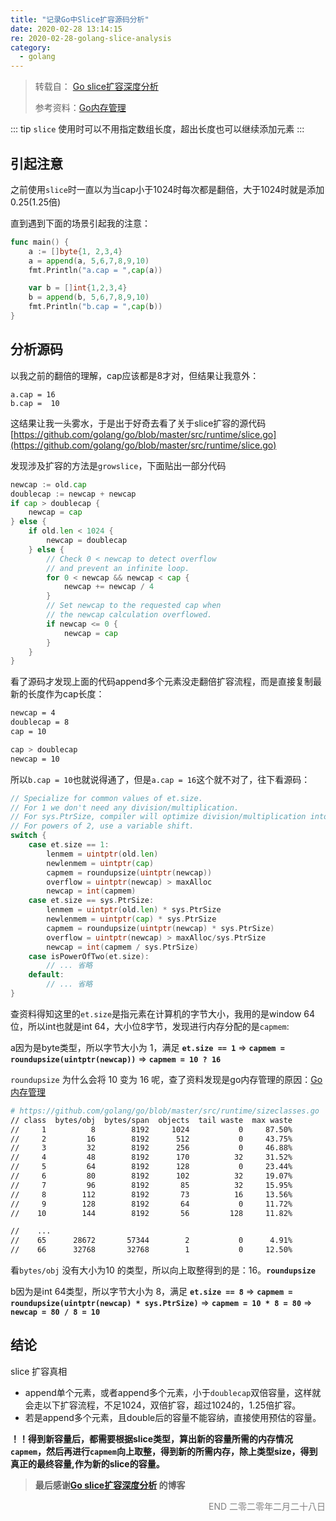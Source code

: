 ```yaml
---
title: "记录Go中Slice扩容源码分析"
date: 2020-02-28 13:14:15
re: 2020-02-28-golang-slice-analysis
category:
  - golang
---
```


> 转载自： [Go slice扩容深度分析](https://juejin.im/post/5ca4239ef265da30807fea48)
>
> 参考资料：[Go内存管理](https://studygolang.com/articles/15786)

::: tip
`slice` 使用时可以不用指定数组长度，超出长度也可以继续添加元素
:::

## 引起注意

之前使用`slice`时一直以为当cap小于1024时每次都是翻倍，大于1024时就是添加 0.25(1.25倍)

直到遇到下面的场景引起我的注意：

```go
func main() {
    a := []byte{1, 2,3,4}
    a = append(a, 5,6,7,8,9,10)
    fmt.Println("a.cap = ",cap(a))

    var b = []int{1,2,3,4}
    b = append(b, 5,6,7,8,9,10)
    fmt.Println("b.cap = ",cap(b))
}
```

## 分析源码

以我之前的翻倍的理解，cap应该都是8才对，但结果让我意外：

```
a.cap = 16
b.cap =  10
```

这结果让我一头雾水，于是出于好奇去看了关于slice扩容的源代码[https://github.com/golang/go/blob/master/src/runtime/slice.go](https://github.com/golang/go/blob/master/src/runtime/slice.go)

发现涉及扩容的方法是`growslice`，下面贴出一部分代码

```go
newcap := old.cap
doublecap := newcap + newcap
if cap > doublecap {
    newcap = cap
} else {
    if old.len < 1024 {
        newcap = doublecap
    } else {
        // Check 0 < newcap to detect overflow
        // and prevent an infinite loop.
        for 0 < newcap && newcap < cap {
            newcap += newcap / 4
        }
        // Set newcap to the requested cap when
        // the newcap calculation overflowed.
        if newcap <= 0 {
            newcap = cap
        }
    }
}
```

看了源码才发现上面的代码append多个元素没走翻倍扩容流程，而是直接复制最新的长度作为cap长度：

```bash
newcap = 4
doublecap = 8
cap = 10

cap > doublecap
newcap = 10
```

所以`b.cap = 10`也就说得通了，但是`a.cap = 16`这个就不对了，往下看源码：

```go
// Specialize for common values of et.size.
// For 1 we don't need any division/multiplication.
// For sys.PtrSize, compiler will optimize division/multiplication into a shift by a constant.
// For powers of 2, use a variable shift.
switch {
    case et.size == 1:
		lenmem = uintptr(old.len)
		newlenmem = uintptr(cap)
		capmem = roundupsize(uintptr(newcap))
		overflow = uintptr(newcap) > maxAlloc
		newcap = int(capmem)
	case et.size == sys.PtrSize:
		lenmem = uintptr(old.len) * sys.PtrSize
		newlenmem = uintptr(cap) * sys.PtrSize
		capmem = roundupsize(uintptr(newcap) * sys.PtrSize)
		overflow = uintptr(newcap) > maxAlloc/sys.PtrSize
		newcap = int(capmem / sys.PtrSize)
	case isPowerOfTwo(et.size):
		// ... 省略
	default:
		// ... 省略
}
```

查资料得知这里的`et.size`是指元素在计算机的字节大小，我用的是window 64位，所以int也就是int 64，大小位8字节，发现进行内存分配的是`capmem`:

a因为是byte类型，所以字节大小为 1，满足 **`et.size == 1`**   =>  **`capmem = roundupsize(uintptr(newcap))`**  =>  **`capmem = 10 ? 16`**

`roundupsize` 为什么会将 10 变为 16 呢，查了资料发现是go内存管理的原因：[Go内存管理](https://studygolang.com/articles/15786) 

```bash
# https://github.com/golang/go/blob/master/src/runtime/sizeclasses.go
// class  bytes/obj  bytes/span  objects  tail waste  max waste
//     1          8        8192     1024           0     87.50%
//     2         16        8192      512           0     43.75%
//     3         32        8192      256           0     46.88%
//     4         48        8192      170          32     31.52%
//     5         64        8192      128           0     23.44%
//     6         80        8192      102          32     19.07%
//     7         96        8192       85          32     15.95%
//     8        112        8192       73          16     13.56%
//     9        128        8192       64           0     11.72%
//    10        144        8192       56         128     11.82%

//    ...
//    65      28672       57344        2           0      4.91%
//    66      32768       32768        1           0     12.50%
```

看`bytes/obj` 没有大小为10 的类型，所以向上取整得到的是：16。**`roundupsize`**

b因为是int 64类型，所以字节大小为 8，满足 **`et.size == 8`**  =>  **`capmem = roundupsize(uintptr(newcap) * sys.PtrSize)`**  =>  **`capmem = 10 * 8 = 80`**  =>  **`newcap = 80 / 8 = 10`**

## 结论

slice 扩容真相

- append单个元素，或者append多个元素，小于`doublecap`双倍容量，这样就会走以下扩容流程，不足1024，双倍扩容，超过1024的，1.25倍扩容。
- 若是append多个元素，且double后的容量不能容纳，直接使用预估的容量。

**！！得到新容量后，都需要根据slice类型，算出新的容量所需的内存情况`capmem`，然后再进行`capmem`向上取整，得到新的所需内存，除上类型size，得到真正的最终容量,作为新的slice的容量。**

> **最后感谢[Go slice扩容深度分析](https://juejin.im/post/5ca4239ef265da30807fea48) 的博客**



<p align="right" style="color: gray">END	二零二零年二月二十八日</p>